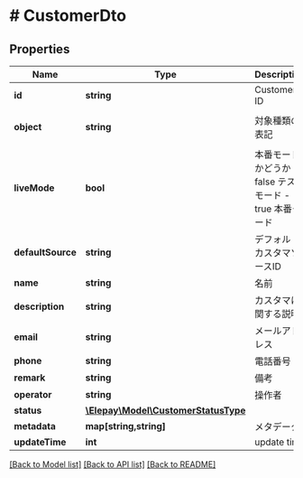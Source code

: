 # # CustomerDto

## Properties

Name | Type | Description | Notes
------------ | ------------- | ------------- | -------------
**id** | **string** | Customer ID | [optional] 
**object** | **string** | 対象種類の表記 | [optional] [default to 'customer']
**liveMode** | **bool** | 本番モードかどうか - false テストモード - true 本番モード | [optional] 
**defaultSource** | **string** | デフォルトカスタマソースID | [optional] 
**name** | **string** | 名前 | [optional] 
**description** | **string** | カスタマに関する説明 | [optional] 
**email** | **string** | メールアドレス | [optional] 
**phone** | **string** | 電話番号 | [optional] 
**remark** | **string** | 備考 | [optional] 
**operator** | **string** | 操作者 | [optional] 
**status** | [**\Elepay\Model\CustomerStatusType**](CustomerStatusType.md) |  | [optional] 
**metadata** | **map[string,string]** | メタデータ | [optional] 
**updateTime** | **int** | update time | [optional] 

[[Back to Model list]](../../README.md#documentation-for-models) [[Back to API list]](../../README.md#documentation-for-api-endpoints) [[Back to README]](../../README.md)


